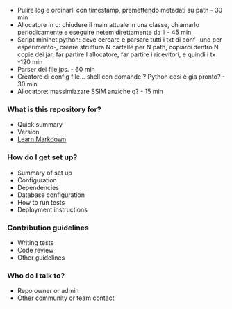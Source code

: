 * Pulire log e ordinarli con timestamp, premettendo metadati su path - 30 min
* Allocatore in c: chiudere il main attuale in una classe, chiamarlo  periodicamente e eseguire netem direttamente da li - 45 min
* Script mininet python: deve cercare e parsare tutti i txt di conf -uno per esperimento-, creare struttura N cartelle per N path,  copiarci dentro N copie dei jar, far partire l allocatore, far partire i ricevitori,  e quindi i tx -120 min
* Parser dei file jps. - 60 min 
* Creatore di config file... shell con domande ? Python cosi è gia pronto? - 30 min
* Allocatore: massimizzare SSIM anziche q? - 15 min
### What is this repository for? ###

* Quick summary
* Version
* [Learn Markdown](https://bitbucket.org/tutorials/markdowndemo)

### How do I get set up? ###

* Summary of set up
* Configuration
* Dependencies
* Database configuration
* How to run tests
* Deployment instructions

### Contribution guidelines ###

* Writing tests
* Code review
* Other guidelines

### Who do I talk to? ###

* Repo owner or admin
* Other community or team contact